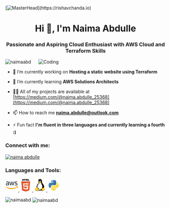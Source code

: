 [![MasterHead](https://1.bp.blogspot.com/-7A4WynwLsM...)](https://rishavchanda.io)
<h1 align="center">Hi 👋, I'm Naima Abdulle</h1>
<h3 align="center">Passionate and Aspiring Cloud Enthusiast with AWS Cloud and Terraform Skills</h3>
<img align="right" alt="Coding" width="400" src="https://user-images.githubusercontent.com/74038190/241765440-80728820-e06b-4f96-9c9e-9df46f0cc0a5.gif">

<p align="left"> <img src="https://komarev.com/ghpvc/?username=naimaabd&label=Profile%20views&color=0e75b6&style=flat" alt="naimaabd" /> </p>

- 🔭 I’m currently working on **Hosting a static website using Terraform**

- 🌱 I’m currently learning **AWS Solutions Architects**

- 👨‍💻 All of my projects are available at [https://medium.com/@naima.abdulle_25368](https://medium.com/@naima.abdulle_25368)

- 📫 How to reach me **naima.abdulle@outlook.com**

- ⚡ Fun fact **I'm fluent in three languages and currently learning a fourth :)**

<h3 align="left">Connect with me:</h3>
<p align="left">
<a href="https://linkedin.com/in/naima abdulle" target="blank"><img align="center" src="https://raw.githubusercontent.com/rahuldkjain/github-profile-readme-generator/master/src/images/icons/Social/linked-in-alt.svg" alt="naima abdulle" height="30" width="40" /></a>
</p>

<h3 align="left">Languages and Tools:</h3>
<p align="left"> <a href="https://aws.amazon.com" target="_blank" rel="noreferrer"> <img src="https://raw.githubusercontent.com/devicons/devicon/master/icons/amazonwebservices/amazonwebservices-original-wordmark.svg" alt="aws" width="40" height="40"/> </a> <a href="https://www.w3.org/html/" target="_blank" rel="noreferrer"> <img src="https://raw.githubusercontent.com/devicons/devicon/master/icons/html5/html5-original-wordmark.svg" alt="html5" width="40" height="40"/> </a> <a href="https://www.linux.org/" target="_blank" rel="noreferrer"> <img src="https://raw.githubusercontent.com/devicons/devicon/master/icons/linux/linux-original.svg" alt="linux" width="40" height="40"/> </a> <a href="https://www.python.org" target="_blank" rel="noreferrer"> <img src="https://raw.githubusercontent.com/devicons/devicon/master/icons/python/python-original.svg" alt="python" width="40" height="40"/> </a> </p>

<p><img align="left" src="https://github-readme-stats.vercel.app/api/top-langs?username=naimaabd&show_icons=true&locale=en&layout=compact" alt="naimaabd" /></p>

<p>&nbsp;<img align="center" src="https://github-readme-stats.vercel.app/api?username=naimaabd&show_icons=true&locale=en" alt="naimaabd" /></p>
